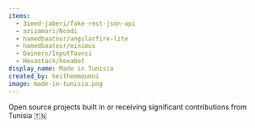 ```yaml
---
items:
  - 3imed-jaberi/fake-rest-json-api
  - azizamari/Ncodi
  - hamedbaatour/angularfire-lite
  - hamedbaatour/minimus
  - Dainerx/InputTounsi
  - Hexastack/hexabot
display_name: Made in Tunisia
created_by: heithemmoumni
image: made-in-tunisia.png
---
```

Open source projects built in or receiving significant contributions from Tunisia :tunisia:
